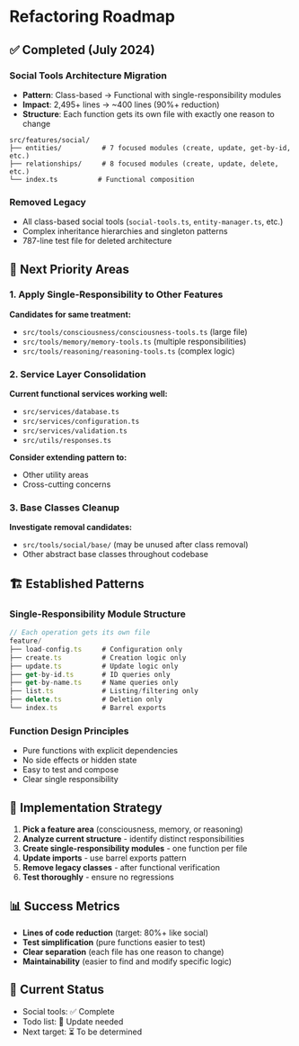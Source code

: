 # Refactoring Roadmap

## ✅ Completed (July 2024)

### Social Tools Architecture Migration
- **Pattern**: Class-based → Functional with single-responsibility modules
- **Impact**: 2,495+ lines → ~400 lines (90%+ reduction)
- **Structure**: Each function gets its own file with exactly one reason to change

```
src/features/social/
├── entities/          # 7 focused modules (create, update, get-by-id, etc.)
├── relationships/     # 8 focused modules (create, update, delete, etc.) 
└── index.ts          # Functional composition
```

### Removed Legacy
- All class-based social tools (`social-tools.ts`, `entity-manager.ts`, etc.)
- Complex inheritance hierarchies and singleton patterns
- 787-line test file for deleted architecture

## 🎯 Next Priority Areas

### 1. Apply Single-Responsibility to Other Features
**Candidates for same treatment:**
- `src/tools/consciousness/consciousness-tools.ts` (large file)
- `src/tools/memory/memory-tools.ts` (multiple responsibilities)
- `src/tools/reasoning/reasoning-tools.ts` (complex logic)

### 2. Service Layer Consolidation
**Current functional services working well:**
- `src/services/database.ts` 
- `src/services/configuration.ts`
- `src/services/validation.ts`
- `src/utils/responses.ts`

**Consider extending pattern to:**
- Other utility areas
- Cross-cutting concerns

### 3. Base Classes Cleanup
**Investigate removal candidates:**
- `src/tools/social/base/` (may be unused after class removal)
- Other abstract base classes throughout codebase

## 🏗️ Established Patterns

### Single-Responsibility Module Structure
```typescript
// Each operation gets its own file
feature/
├── load-config.ts     # Configuration only
├── create.ts          # Creation logic only  
├── update.ts          # Update logic only
├── get-by-id.ts       # ID queries only
├── get-by-name.ts     # Name queries only
├── list.ts            # Listing/filtering only
├── delete.ts          # Deletion only
└── index.ts           # Barrel exports
```

### Function Design Principles
- Pure functions with explicit dependencies
- No side effects or hidden state
- Easy to test and compose
- Clear single responsibility

## 🚀 Implementation Strategy

1. **Pick a feature area** (consciousness, memory, or reasoning)
2. **Analyze current structure** - identify distinct responsibilities
3. **Create single-responsibility modules** - one function per file
4. **Update imports** - use barrel exports pattern
5. **Remove legacy classes** - after functional verification
6. **Test thoroughly** - ensure no regressions

## 📊 Success Metrics

- **Lines of code reduction** (target: 80%+ like social)
- **Test simplification** (pure functions easier to test)
- **Clear separation** (each file has one reason to change)
- **Maintainability** (easier to find and modify specific logic)

## 🔧 Current Status

- Social tools: ✅ Complete
- Todo list: 🔄 Update needed
- Next target: ⏳ To be determined 